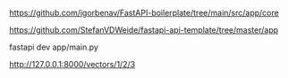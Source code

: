https://github.com/igorbenav/FastAPI-boilerplate/tree/main/src/app/core

https://github.com/StefanVDWeide/fastapi-api-template/tree/master/app

fastapi dev app/main.py 

http://127.0.0.1:8000/vectors/1/2/3